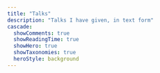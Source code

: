 ```yaml
---
title: "Talks"
description: "Talks I have given, in text form"
cascade:
  showComments: true
  showReadingTime: true
  showHero: true
  showTaxonomies: true
  heroStyle: background
---
```


